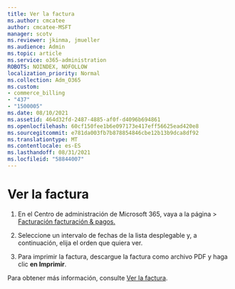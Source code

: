 ```yaml
---
title: Ver la factura
ms.author: cmcatee
author: cmcatee-MSFT
manager: scotv
ms.reviewer: jkinma, jmueller
ms.audience: Admin
ms.topic: article
ms.service: o365-administration
ROBOTS: NOINDEX, NOFOLLOW
localization_priority: Normal
ms.collection: Adm_O365
ms.custom:
- commerce_billing
- "437"
- "1500005"
ms.date: 08/10/2021
ms.assetid: 464d32fd-2487-4885-af0f-d4096b694861
ms.openlocfilehash: 60cf150fee1b6e097173e417eff56625ead420e8
ms.sourcegitcommit: e781da003fb7b878854846cbe12b13b9dca8df92
ms.translationtype: MT
ms.contentlocale: es-ES
ms.lasthandoff: 08/31/2021
ms.locfileid: "58844007"
---
```

# <a name="view-my-bill-or-invoice"></a>Ver la factura

1. En el Centro de administración de Microsoft 365, vaya  a la página \> [Facturación facturación & pagos.](https://go.microsoft.com/fwlink/p/?linkid=848039)

2. Seleccione un intervalo de fechas de la lista desplegable y, a continuación, elija el orden que quiera ver.

3. Para imprimir la factura, descargue la factura como archivo PDF y haga clic **en Imprimir**.

Para obtener más información, consulte [Ver la factura](https://docs.microsoft.com/microsoft-365/commerce/billing-and-payments/view-your-bill-or-invoice).
